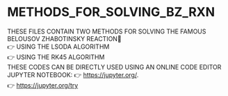 # METHODS_FOR_SOLVING_BZ_RXN
THESE FILES CONTAIN TWO METHODS FOR SOLVING THE FAMOUS BELOUSOV ZHABOTINSKY REACTION🧪<br/>
:point_right: USING THE LSODA ALGORITHM<br/>
:point_right: USING THE RK45 ALGORITHM
<br/>
THESE CODES CAN BE DIRECTLY USED USING AN ONLINE CODE EDITOR JUPYTER NOTEBOOK: 
:point_right: https://jupyter.org/.    <br/>
:point_right: https://jupyter.org/try

